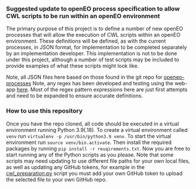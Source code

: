 ### Suggested update to openEO process specification to allow CWL scripts to be run within an openEO environment
The primary purpose of this project is to define a number of new openEO processes that will allow the execution of CWL scripts within an openEO environment. These definitions will be defined, as with the current processes, in JSON format, for implementation to be completed separately by an implementation developer. This implementation is not to be done under this project, although a number of test scripts may be included to provide examples of what these scripts might look like.

Note, all JSON files here based on those found in the git repo for [openeo-processes](https://github.com/eodcgmbh/openeo-processes/tree/7044771f54525f6b613a8fc065f5f7d688eeca35)
Note, any regex has been developed and testing using the web-app [here](https://regex101.com/r/wApQYM/1). Most of the regex pattern expressions here are just first attempts and need to be expanded to ensure accurate definitions.

### How to use this repository
Once you have the repo cloned, all code should be executed in a virtual environment running Python 3.9(.18). To create a virtual environment called `venv` run `virtualenv -p /usr/bin/python3.9 venv`. To start the virtual environment run `source venv/bin.activate`. Then install the required packages by running `pip install -r reuqirements.txt`. Now you are free to start running any of the Python scripts as you please. Note that some scripts may need updating to use different file paths for your own local files, as well as updating any GitHub tokens, for example in the [cwl_preparation.py](https://github.com/tjellicoe-tpzuk/openeo_processes_update/blob/main/cwl_preparation.py) script you must add your own GitHub token to upload the selected file to your own GitHub repo.
